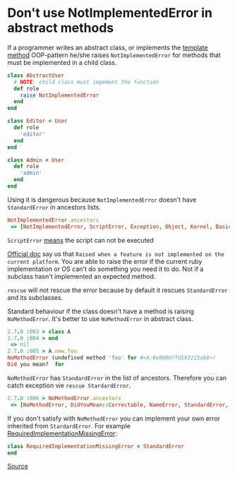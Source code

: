 # Don't use NotImplementedError in abstract methods

If a programmer writes an abstract class, or implements the [template method](https://refactoring.guru/design-patterns/template-method) OOP-pattern he/she raises `NotImplementedError` for methods that must be implemented in a child class.

```ruby
class AbstractUser
  # NOTE: child class must impement the function
  def role
    raise NotImplementedError
  end
end

class Editor < User
  def role
    'editor'
  end
end

class Admin < User
  def role
    'admin'
  end
end
```

Using it is dangerous because `NotImplementedError` doesn't have `StandardError` in ancestors lists.

```ruby
NotImplementedError.ancestors
 => [NotImplementedError, ScriptError, Exception, Object, Kernel, BasicObject]
```

`ScriptError` [means](https://ruby-doc.org/core-3.0.0/ScriptError.html) the script can not be executed

[Official doc](https://ruby-doc.org/core-3.0.1/NotImplementedError.html) say us that `Raised when a feature is not implemented on the current platform`. You are able to raise the error if the current ruby implementation or OS can't do something you need it to do. Not if a subclass hasn't implemented an expected method.

`rescue` will not rescue the error because by default it rescues `StandardError` and its subclasses.

Standard behaviour if the class doesn't have a method is raising `NoMethodError`. It's better to use `NoMethodError` in abstract class.

```ruby
2.7.0 :003 > class A
2.7.0 :004 > end
 => nil
2.7.0 :005 > A.new.foo
NoMethodError (undefined method 'foo' for #<A:0x00007fd193215ab8>)
Did you mean?  for
```

`NoMethodError` has `StandardError` in the list of ancestors. Therefore you can catch exception vie `rescue StardardError`.

```ruby
2.7.0 :006 > NoMethodError.ancestors
 => [NoMethodError, DidYouMean::Correctable, NameError, StandardError, Exception, Object, Kernel, BasicObject]
```

If you don't satisfy with `NoMethodError` you can implement your own error inherited from `StardardError`. For example [RequiredImplementationMissingError](https://github.com/rmosolgo/graphql-ruby/issues/2067):

```ruby
class RequiredImplementationMissingError < StandardError
end
```

[Source](https://oleg0potapov.medium.com/ruby-notimplementederror-dont-use-it-dff1fd7228e5)
